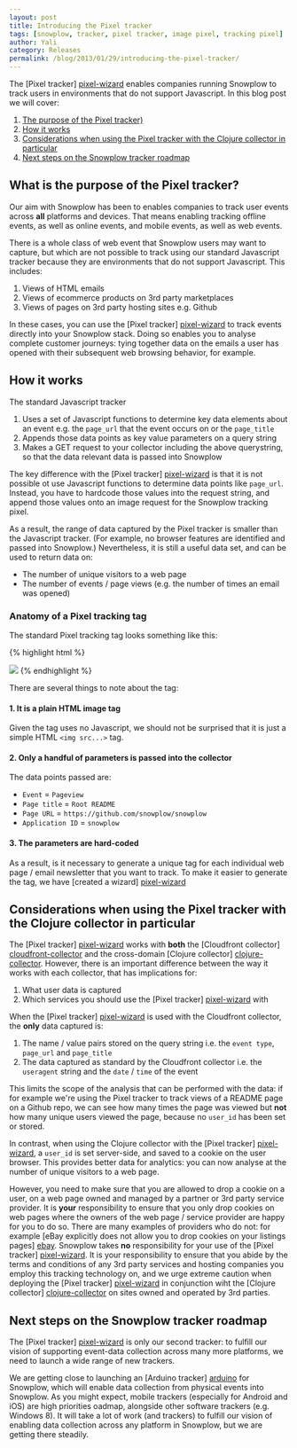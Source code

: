 ```yaml
---
layout: post
title: Introducing the Pixel tracker
tags: [snowplow, tracker, pixel tracker, image pixel, tracking pixel]
author: Yali
category: Releases
permalink: /blog/2013/01/29/introducing-the-pixel-tracker/
---
```


The [Pixel tracker] [pixel-wizard] enables companies running Snowplow to track users in environments that do not support Javascript. In this blog post we will cover:

1. [The purpose of the Pixel tracker)](/blog/2013/01/29/introducing-the-pixel-tracker#why)
2. [How it works](/blog/2013/01/29/introducing-the-pixel-tracker#mechanics)
3. [Considerations when using the Pixel tracker with the Clojure collector in particular](/blog/2013/01/29/introducing-the-pixel-tracker#collector-considerations)
4. [Next steps on the Snowplow tracker roadmap](/blog/2013/01/29/introducing-the-pixel-tracker#roadmap)

<div class="html">
<a name="why" ><h2>What is the purpose of the Pixel tracker?</h2> </a>
</div>

Our aim with Snowplow has been to enables companies to track user events across **all** platforms and devices. That means enabling tracking offline events, as well as online events, and mobile events, as well as web events.

There is a whole class of web event that Snowplow users may want to capture, but which are not possible to track using our standard Javascript tracker because they are environments that do not support Javascript. This includes:

1. Views of HTML emails
2. Views of ecommerce products on 3rd party marketplaces
3. Views of pages on 3rd party hosting sites e.g. Github

In these cases, you can use the [Pixel tracker] [pixel-wizard] to track events directly into your Snowplow stack. Doing so enables you to analyse complete customer journeys: tying together data on the emails a user has opened with their subsequent web browsing behavior, for example.

<!--more-->

<div class="html">
<a name="mechanics"><h2>How it works</h2></a>
</div>

The standard Javascript tracker

1. Uses a set of Javascript functions to determine key data elements about an event e.g. the `page_url` that the event occurs on or the `page_title`
2. Appends those data points as key value parameters on a query string
3. Makes a GET request to your collector including the above querystring, so that the data relevant data is passed into Snowplow

The key difference with the [Pixel tracker] [pixel-wizard] is that it is not possible ot use Javascript functions to determine data points like `page_url`. Instead, you have to hardcode those values into the request string, and append those values onto an image request for the Snowplow tracking pixel.

As a result, the range of data captured by the Pixel tracker is smaller than the Javascript tracker. (For example, no browser features are identified and passed into Snowplow.) Nevertheless, it is still a useful data set, and can be used to return data on:

* The number of unique visitors to a web page
* The number of events / page views (e.g. the number of times an email was opened)

### Anatomy of a Pixel tracking tag

The standard Pixel tracking tag looks something like this:

{% highlight html %}
<!--Snowplow start plowing-->
<img src="http://collector.snplow.com/i?&e=pv&page=Root%20README&url=http%3A%2F%2Fgithub.com%2Fsnowplow%2Fsnowplow&aid=snowplow&p=web&tv=no-js-0.1.0" />
<!--Snowplow stop plowing-->
{% endhighlight %}

There are several things to note about the tag:

#### 1. It is a plain HTML image tag

Given the tag uses no Javascript, we should not be surprised that it is just a simple HTML `<img src...>` tag.

#### 2. Only a handful of parameters is passed into the collector

The data points passed are:

* `Event` = `Pageview`
* `Page title` = `Root README`
* `Page URL` = `https://github.com/snowplow/snowplow`
* `Application ID` = `snowplow`

#### 3. The parameters are hard-coded

As a result, is it necessary to generate a unique tag for each individual web page / email newsletter that you want to track. To make it easier to generate the tag, we have [created a wizard] [pixel-wizard]

<div class="html">
<a name="collector-considerations"><h2>Considerations when using the Pixel tracker with the Clojure collector in particular</h2></a>
</div>

The [Pixel tracker] [pixel-wizard] works with **both** the [Cloudfront collector] [cloudfront-collector] and the cross-domain [Clojure collector] [clojure-collector]. However, there is an important difference between the way it works with each collector, that has implications for:

1. What user data is captured
2. Which services you should use the [Pixel tracker] [pixel-wizard] with

When the [Pixel tracker] [pixel-wizard] is used with the Cloudfront collector, the **only** data captured is:

1. The name / value pairs stored on the query string i.e. the `event type`, `page_url` and `page_title`
2. The data captured as standard by the Cloudfront collector i.e. the `useragent` string and the `date` / `time` of the event

This limits the scope of the analysis that can be performed with the data: if for example we're using the Pixel tracker to track views of a README page on a Github repo, we can see how many times the page was viewed but **not** how many unique users viewed the page, because no `user_id` has been set or stored.

In contrast, when using the Clojure collector with the [Pixel tracker] [pixel-wizard], a `user_id` is set server-side, and saved to a cookie on the user browser. This provides better data for analytics: you can now analyse at the number of unique visitors to a web page.

However, you need to make sure that you are allowed to drop a cookie on a user, on a web page owned and managed by a partner or 3rd party service provider. It is **your** responsibility to ensure that you only drop cookies on web pages where the owners of the web page / service provider are happy for you to do so. There are many examples of providers who do not: for example [eBay explicitly does not allow you to drop cookies on your listings pages] [ebay]. Snowplow takes **no** responsibility for your use of the [Pixel tracker] [pixel-wizard]. It is your responsibility to ensure that you abide by the terms and conditions of any 3rd party services and hosting companies you employ this tracking technology on, and we urge extreme caution when deploying the [Pixel tracker] [pixel-wizard] in conjunction wiht the [Clojure collector] [clojure-collector] on sites owned and operated by 3rd parties.

<div class="html">
<a name="roadmap"><h2>Next steps on the Snowplow tracker roadmap</h2></a>
</div>

The [Pixel tracker] [pixel-wizard] is only our second tracker: to fulfill our vision of supporting event-data collection across many more platforms, we need to launch a wide range of new trackers.

We are getting close to launching an [Arduino tracker] [arduino] for Snowplow, which will enable data collection from physical events into Snowplow. As you might expect, mobile trackers (especially for Android and iOS) are high priorities oadmap, alongside other software trackers (e.g. Windows 8). It will take a lot of work (and trackers) to fulfill our vision of enabling data collection across any platform in Snowplow, but we are getting there steadily.


[pixel-wizard]: /no-js-tracker.html
[ebay]: http://pages.ebay.com/help/policies/listing-javascript.html
[cloudfront-collector]: https://github.com/snowplow/snowplow/wiki/setting-up-the-cloudfront-collector
[clojure-collector]: https://github.com/snowplow/snowplow/wiki/setting-up-the-clojure-collector
[javascript-tracker]: https://github.com/snowplow/snowplow/wiki/javascript-tracker
[arduino]: https://github.com/snowplow/snowplow-arduino-tracker
